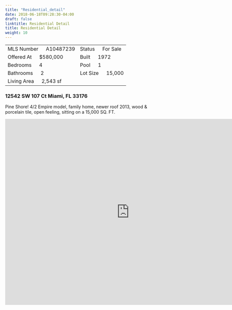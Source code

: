```yaml
---
title: "Residential_detail"
date: 2018-06-18T09:28:30-04:00
draft: false
linktitle: Residential Detail
title: Residential Detail
weight: 10
---
```

|                          |         |
|--------------------------|---------|
|MLS Number &emsp; A10487239|Status &emsp; For Sale|
|Offered At &emsp; $580,000|Built &emsp; 1972|
|Bedrooms &emsp; 4|Pool &emsp; 1|
|Bathrooms &emsp; 2|Lot Size &emsp; 15,000|
|Living Area &emsp; 2,543 sf|

### 12542 SW 107 Ct Miami, FL 33176

Pine Shore! 4/2 Empire model, family home, newer roof 2013, wood & porcelain tile, open feeling, sitting on a 15,000 SQ. FT.
<div class="google-maps">
<iframe src="https://www.google.com/maps/embed?pb=!1m18!1m12!1m3!1d3596.5851256696296!2d-80.37064178559234!3d25.651891419398886!2m3!1f0!2f0!3f0!3m2!1i1024!2i768!4f13.1!3m3!1m2!1s0x88d9c1357ee0cde3%3A0xe564f54270a0e1bc!2s12542+SW+107th+Ct%2C+Miami%2C+FL+33176!5e0!3m2!1ses-419!2sus!4v1529417884766" width="800" height="600" frameborder="0" style="border:0" allowfullscreen></iframe>
</div>

<!--more-->
